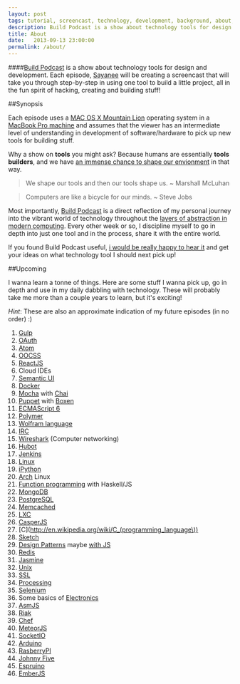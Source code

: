 ```yaml
---
layout: post
tags: tutorial, screencast, technology, development, background, about, author
description: Build Podcast is a show about technology tools for design and development. Each episode, Sayanee will be creating a screencast that will take you through step-by-step in using one tool to build a little project, all in the fun spirit of hacking, creating and building stuff!
title: About
date:   2013-09-13 23:00:00
permalink: /about/
---
```


####[Build Podcast](http://build-podcast.com) is a show about technology tools for design and development. Each episode, [Sayanee](http://sayan.ee) will be creating a screencast that will take you through step-by-step in using one tool to build a little project, all in the fun spirit of hacking, creating and building stuff!

##Synopsis

Each episode uses a [MAC OS X Mountain Lion](http://en.wikipedia.org/wiki/OS_X_Mountain_Lion) operating system in a [MacBook Pro machine](http://support.apple.com/kb/sp541) and assumes that the viewer has an intermediate level of understanding in development of software/hardware to pick up new tools for building stuff.

Why a show on **tools** you might ask? Because humans are essentially **tools builders**, and we have [an immense chance to shape our envionment](https://vimeo.com/34017777) in that way.

> We shape our tools and then our tools shape us. ~ Marshall McLuhan

> Computers are like a bicycle for our minds. ~ Steve Jobs

Most importantly, [Build Podcast](http://build-podcast.com) is a direct reflection of my personal journey into the vibrant world of technology throughout the [layers of abstraction in modern computing](https://twitter.com/sayanee_/status/277641534441136128). Every other week or so, I discipline myself to go in depth into just one tool and in the process, share it with the entire world.

If you found Build Podcast useful, [i would be really happy to hear it](http://twitter.com/sayanee_) and get your ideas on what technology tool I should next pick up!

<a name="upcoming"></a>
##Upcoming

I wanna learn a tonne of things. Here are some stuff I wanna pick up, go in depth and use in my daily dabbling with technology. These will probably take me more than a couple years to learn, but it's exciting!

*Hint*: These are also an approximate indication of my future episodes (in no order) :)

1. [Gulp](http://gulpjs.com/)
1. [OAuth](http://oauth.net/)
1. [Atom](https://atom.io/)
1. [OOCSS](http://oocss.org/)
1. [ReactJS](http://facebook.github.io/react/)
1. Cloud IDEs
1. [Semantic UI](https://github.com/semantic-org/semantic-ui/)
1. [Docker](https://www.docker.io/)
1. [Mocha](http://visionmedia.github.io/mocha/) with [Chai](http://chaijs.com/)
1. [Puppet](http://puppetlabs.com/solutions/devops) with [Boxen](http://boxen.github.com/)
1. [ECMAScript 6](http://www.ecmascript.org/)
1. [Polymer](http://www.polymer-project.org/)
1. [Wolfram language](http://reference.wolfram.com/language/)
1. [IRC](http://en.wikipedia.org/wiki/Internet_Relay_Chat)
1. [Wireshark](http://www.wireshark.org/) (Computer networking)
1. [Hubot](http://hubot.github.com/)
1. [Jenkins](http://jenkins-ci.org/)
1. [Linux](http://www.linux.org/)
1. [iPython](http://ipython.org/)
1. [Arch](https://www.archlinux.org/) Linux
1. [Function programming](http://en.wikipedia.org/wiki/Functional_programming) with Haskell/JS
1. [MongoDB](http://www.mongodb.org/)
1. [PostgreSQL](http://www.postgresql.org/)
1. [Memcached](http://memcached.org/)
1. [LXC](http://lxc.sourceforge.net/)
1. [CasperJS](http://casperjs.org/)
1. [C](http://en.wikipedia.org/wiki/C_(programming_language\))
1. [Sketch](http://www.bohemiancoding.com/sketch/)
1. [Design Patterns](http://www.amazon.com/Design-Patterns-Elements-Object-Oriented-ebook/dp/B000SEIBB8) maybe [with JS](http://shop.oreilly.com/product/0636920025832.do)
1. [Redis](http://redis.io/)
1. [Jasmine](https://github.com/pivotal/jasmine)
1. [Unix](https://github.com/pivotal/jasmine)
1. [SSL](http://en.wikipedia.org/wiki/Secure_Socket_Layer)
1. [Processing](http://processing.org/)
1. [Selenium](http://docs.seleniumhq.org/)
1. Some basics of [Electronics](http://www.amazon.com/Getting-Started-Electronics-Forrest-Mims/dp/0945053282)
1. [AsmJS](http://asmjs.org/)
1. [Riak](http://basho.com/riak/)
1. [Chef](http://www.opscode.com/chef/)
1. [MeteorJS](http://www.meteor.com/)
1. [SocketIO](http://socket.io/)
1. [Arduino](http://www.arduino.cc/)
1. [RasberryPI](http://www.raspberrypi.org/)
1. [Johnny Five](https://github.com/rwaldron/johnny-five)
1. [Espruino](http://www.espruino.com/)
1. [EmberJS](http://emberjs.com/)
